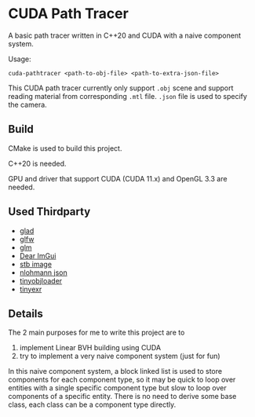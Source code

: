 # CUDA Path Tracer

A basic path tracer written in C++20 and CUDA with a naive component system.

Usage:

```
cuda-pathtracer <path-to-obj-file> <path-to-extra-json-file>
```

This CUDA path tracer currently only support `.obj` scene and support reading material from corresponding `.mtl` file. `.json` file is used to specify the camera.

## Build

CMake is used to build this project.

C++20 is needed.

GPU and driver that support CUDA (CUDA 11.x) and OpenGL 3.3 are needed.

## Used Thirdparty

* [glad](https://github.com/Dav1dde/glad)
* [glfw](https://github.com/glfw/glfw)
* [glm](https://github.com/g-truc/glm)
* [Dear ImGui](https://github.com/ocornut/imgui)
* [stb image](https://github.com/nothings/stb)
* [nlohmann json](https://github.com/nlohmann/json)
* [tinyobjloader](https://github.com/tinyobjloader/tinyobjloader)
* [tinyexr](https://github.com/syoyo/tinyexr)

## Details

The 2 main purposes for me to write this project are to

1. implement Linear BVH building using CUDA
2. try to implement a very naive component system (just for fun)

In this naive component system, a block linked list is used to store components for each component type, so it may be quick to loop over entities with a single specific component type but slow to loop over components of a specific entity. There is no need to derive some base class, each class can be a component type directly.
